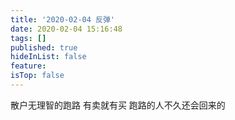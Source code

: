 ```yaml
---
title: '2020-02-04 反弹'
date: 2020-02-04 15:16:48
tags: []
published: true
hideInList: false
feature: 
isTop: false
---
```

散户无理智的跑路
有卖就有买
跑路的人不久还会回来的
<!-- more -->

